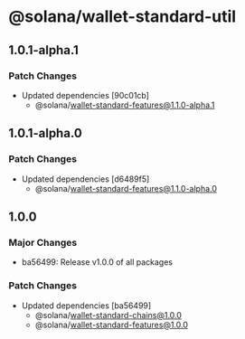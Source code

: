 # @solana/wallet-standard-util

## 1.0.1-alpha.1

### Patch Changes

-   Updated dependencies [90c01cb]
    -   @solana/wallet-standard-features@1.1.0-alpha.1

## 1.0.1-alpha.0

### Patch Changes

-   Updated dependencies [d6489f5]
    -   @solana/wallet-standard-features@1.1.0-alpha.0

## 1.0.0

### Major Changes

-   ba56499: Release v1.0.0 of all packages

### Patch Changes

-   Updated dependencies [ba56499]
    -   @solana/wallet-standard-chains@1.0.0
    -   @solana/wallet-standard-features@1.0.0
